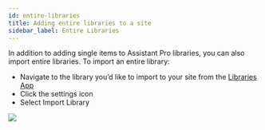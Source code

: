 ```yaml
---
id: entire-libraries
title: Adding entire libraries to a site
sidebar_label: Entire Libraries
---
```


In addition to adding single items to Assistant Pro libraries, you can also import entire libraries.  To import an entire library:

* Navigate to the library you’d like to import to your site from the [Libraries App](../../../plugin/apps/libraries.md)
* Click the settings icon
* Select Import Library

<img src="https://plchldr.co/i/800x300?&bg=f6f6f6&fc=656565&text=Placeholder" />
